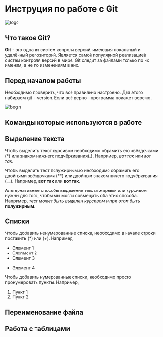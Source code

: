 # Инструция по работе с Git

![logo](https://i.ytimg.com/vi/jo6Pxt1H_Uw/maxresdefault.jpg) 

## Что такое Git?

**Git** - это одна из систем конроля версий, имеющая локальный и удалённый репозиторий.
Является самой популярной реализацией систем контроля версий в мире. Git следит за файлами только по их именам, а не по изменениям в них.

## Перед началом работы

Необходимо проверить, что всё правильно настроено. Для этого набираем git --version. Если всё верно - программа покажет версию.

![begin](https://static.tildacdn.com/tild3832-6233-4230-b137-653337376664/image.png)

## Команды которые используются в работе

## Выделение текста

Чтобы выделить текст курсивом необходимо обрамить его звёздочками (*) или знаком нижнего подчёркивания(_). Например, *вот так* или _вот так_.

Чтобы выделить тест полужирным.ю необходимо обрамить его двойными звёздочками (**) или двойным знаком ничего подчёркивания (__). Например, **вот так** или __вот так__.

Альтернативные способы выделения текста жирным или курсивом нужны для того, чтобы мы могли совмещать оба этих способа. Например, _тест может быть выделен курсивом и при этом  быть_ **полужирным**.

## Списки

Чтобы добавить ненумерованные списки, необходимо в начале строки поставить (*) или (+). Например, 
* Элемент 1
* Элепмент 2
* Элемент 3 
+ Элемент 4

Чтобы добавить нумерованные списки, необходимо просто пронумеровать пункты. Например, 
1. Пункт 1
2. Пункт 2

## Переименование файла

## Работа с таблицами
